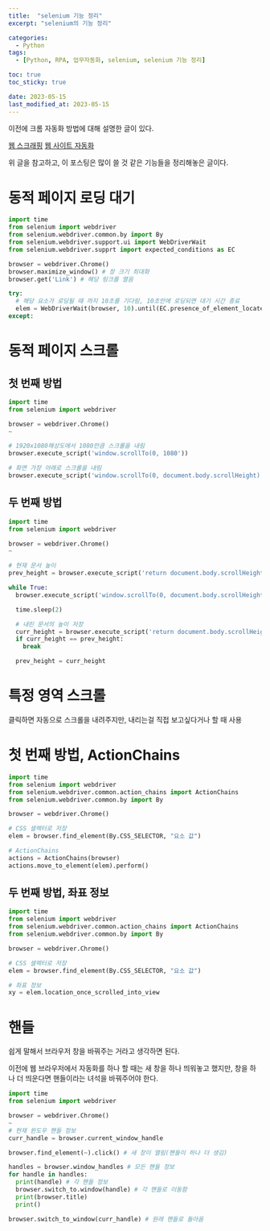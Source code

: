```yaml
---
title:  "selenium 기능 정리"
excerpt: "selenium의 기능 정리"

categories:
  - Python
tags:
  - [Python, RPA, 업무자동화, selenium, selenium 기능 정리]

toc: true
toc_sticky: true

date: 2023-05-15
last_modified_at: 2023-05-15
---
```


이전에 크롬 자동화 방법에 대해 설명한 글이 있다. 

[웹 스크래핑](https://98tech-savvy.github.io/python/Python-Webscraper/)
[웹 사이트 자동화](https://98tech-savvy.github.io/python/Python-Auto-login-naver/)

위 글을 참고하고, 이 포스팅은 많이 쓸 것 같은 기능들을 정리해놓은 글이다.


# 동적 페이지 로딩 대기
```python
import time
from selenium import webdriver
from selenium.webdriver.common.by import By
from selenium.webdriver.support.ui import WebDriverWait
from selenium.webdriver.supprt import expected_conditions as EC

browser = webdriver.Chrome()
browser.maximize_window() # 창 크기 최대화
browser.get('Link') # 해당 링크를 열음

try:
  # 해당 요소가 로딩될 때 까지 10초를 기다림, 10초안에 로딩되면 대기 시간 종료
  elem = WebDriverWait(browser, 10).until(EC.presence_of_element_located((By.셀렉터, "요소 값"))) 
except:
```

# 동적 페이지 스크롤

## 첫 번째 방법
```python
import time
from selenium import webdriver

browser = webdriver.Chrome()
~

# 1920x1080해상도에서 1080만큼 스크롤을 내림
browser.execute_script('window.scrollTo(0, 1080')) 

# 화면 가장 아래로 스크롤을 내림
browser.execute_script('window.scrollTo(0, document.body.scrollHeight)')
```
## 두 번째 방법
```python
import time
from selenium import webdriver

browser = webdriver.Chrome()
~

# 현재 문서 높이
prev_height = browser.execute_script('return document.body.scrollHeight')

while True:
  browser.execute_script('window.scrollTo(0, document.body.scrollHeight)')

  time.sleep(2)

  # 내린 문서의 높이 저장
  curr_height = browser.execute_script('return document.body.scrollHeight')
  if curr_height == prev_height:
    break

  prev_height = curr_height
```

# 특정 영역 스크롤

클릭하면 자동으로 스크롤을 내려주지만, 내리는걸 직접 보고싶다거나 할 때 사용

# 첫 번째 방법, ActionChains

```python
import time
from selenium import webdriver
from selenium.webdriver.common.action_chains import ActionChains
from selenium.webdriver.common.by import By

browser = webdriver.Chrome()

# CSS 셀렉터로 저장
elem = browser.find_element(By.CSS_SELECTOR, "요소 값")

# ActionChains
actions = ActionChains(browser)
actions.move_to_element(elem).perform()

```

## 두 번째 방법, 좌표 정보

```python
import time
from selenium import webdriver
from selenium.webdriver.common.action_chains import ActionChains
from selenium.webdriver.common.by import By

browser = webdriver.Chrome()

# CSS 셀렉터로 저장
elem = browser.find_element(By.CSS_SELECTOR, "요소 값")

# 좌표 정보
xy = elem.location_once_scrolled_into_view


```

# 핸들
쉽게 말해서 브라우저 창을 바꿔주는 거라고 생각하면 된다.

이전에 웹 브라우저에서 자동화를 하나 할 때는 새 창을 하나 띄워놓고 했지만, 창을 하나 더 띄운다면 핸들이라는 녀석을 바꿔주어야 한다.

```python
import time
from selenium import webdriver

browser = webdriver.Chrome()
~
# 현재 윈도우 핸들 정보
curr_handle = browser.current_window_handle

browser.find_element(~).click() # 새 창이 열림(핸들이 하나 더 생김)

handles = browser.window_handles # 모든 핸들 정보
for handle in handles:
  print(handle) # 각 핸들 정보
  browser.switch_to.window(handle) # 각 핸들로 이동함
  print(browser.title)
  print()

browser.switch_to_window(curr_handle) # 원래 핸들로 돌아옴
```